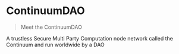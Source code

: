 <h1>ContinuumDAO</h1>

> Meet the ContinuumDAO

A trustless Secure Multi Party Computation node network called the Continuum and run worldwide by a DAO



<!--
<span style="color:green;font-weight:700;font-size:20px">
    markdown color font styles
</span>
-->


